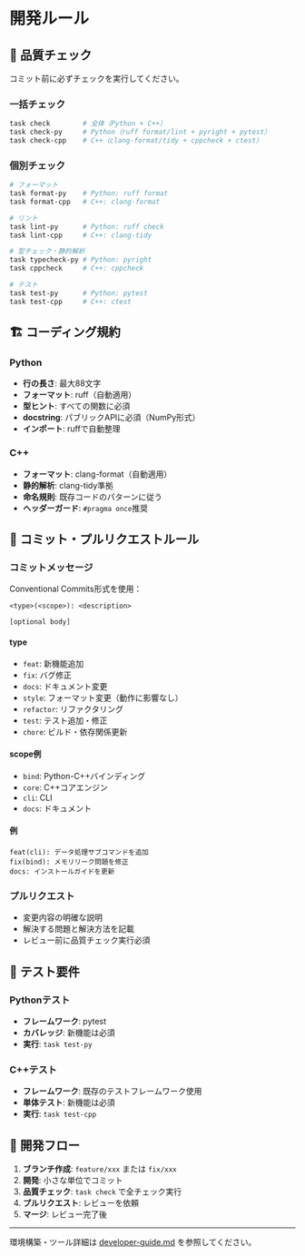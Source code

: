 # 開発ルール

## 📝 品質チェック

コミット前に必ずチェックを実行してください。

### 一括チェック

```bash
task check        # 全体（Python + C++）
task check-py     # Python（ruff format/lint + pyright + pytest）  
task check-cpp    # C++（clang-format/tidy + cppcheck + ctest）
```

### 個別チェック

```bash
# フォーマット
task format-py    # Python: ruff format
task format-cpp   # C++: clang-format

# リント
task lint-py      # Python: ruff check
task lint-cpp     # C++: clang-tidy

# 型チェック・静的解析
task typecheck-py # Python: pyright
task cppcheck     # C++: cppcheck

# テスト
task test-py      # Python: pytest
task test-cpp     # C++: ctest
```

## 🏗️ コーディング規約

### Python

- **行の長さ**: 最大88文字
- **フォーマット**: ruff（自動適用）
- **型ヒント**: すべての関数に必須
- **docstring**: パブリックAPIに必須（NumPy形式）
- **インポート**: ruffで自動整理

### C++

- **フォーマット**: clang-format（自動適用）
- **静的解析**: clang-tidy準拠
- **命名規則**: 既存コードのパターンに従う
- **ヘッダーガード**: `#pragma once`推奨

## 🔄 コミット・プルリクエストルール

### コミットメッセージ

Conventional Commits形式を使用：

```text
<type>(<scope>): <description>

[optional body]
```

#### type

- `feat`: 新機能追加
- `fix`: バグ修正  
- `docs`: ドキュメント変更
- `style`: フォーマット変更（動作に影響なし）
- `refactor`: リファクタリング
- `test`: テスト追加・修正
- `chore`: ビルド・依存関係更新

#### scope例

- `bind`: Python-C++バインディング
- `core`: C++コアエンジン
- `cli`: CLI
- `docs`: ドキュメント

#### 例

```text
feat(cli): データ処理サブコマンドを追加
fix(bind): メモリリーク問題を修正
docs: インストールガイドを更新
```

### プルリクエスト

- 変更内容の明確な説明
- 解決する問題と解決方法を記載
- レビュー前に品質チェック実行必須

## 🧪 テスト要件

### Pythonテスト

- **フレームワーク**: pytest
- **カバレッジ**: 新機能は必須
- **実行**: `task test-py`

### C++テスト

- **フレームワーク**: 既存のテストフレームワーク使用
- **単体テスト**: 新機能は必須
- **実行**: `task test-cpp`

## 🔧 開発フロー

1. **ブランチ作成**: `feature/xxx` または `fix/xxx`
2. **開発**: 小さな単位でコミット
3. **品質チェック**: `task check` で全チェック実行
4. **プルリクエスト**: レビューを依頼
5. **マージ**: レビュー完了後

---

環境構築・ツール詳細は [developer-guide.md](developer-guide.md) を参照してください。
